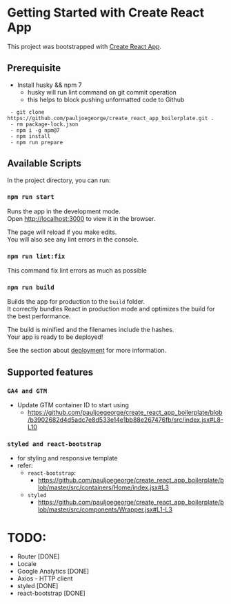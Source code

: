 # Getting Started with Create React App

This project was bootstrapped with [Create React App](https://github.com/facebook/create-react-app).

## Prerequisite
  - Install husky && npm 7
    - husky will run lint command on git commit operation
    - this helps to block pushing unformatted code to Github
  ```
   - git clone https://github.com/pauljoegeorge/create_react_app_boilerplate.git .
   - rm package-lock.json
   - npm i -g npm@7
   - npm install
   - npm run prepare
  ```

## Available Scripts

In the project directory, you can run:

### `npm run start`

Runs the app in the development mode.\
Open [http://localhost:3000](http://localhost:3000) to view it in the browser.

The page will reload if you make edits.\
You will also see any lint errors in the console.

### `npm run lint:fix`

This command fix lint errors as much as possible

### `npm run build`

Builds the app for production to the `build` folder.\
It correctly bundles React in production mode and optimizes the build for the best performance.

The build is minified and the filenames include the hashes.\
Your app is ready to be deployed!

See the section about [deployment](https://facebook.github.io/create-react-app/docs/deployment) for more information.



## Supported features
### `GA4 and GTM`
  - Update GTM container ID to start using
    - https://github.com/pauljoegeorge/create_react_app_boilerplate/blob/b3902682d4d5adc7e8d533e14e1bb88e267476fb/src/index.jsx#L8-L10

### `styled and react-bootstrap`
  - for styling and responsive template
  - refer:
    - `react-bootstrap`:
      - https://github.com/pauljoegeorge/create_react_app_boilerplate/blob/master/src/containers/Home/index.jsx#L3
    - `styled`
      - https://github.com/pauljoegeorge/create_react_app_boilerplate/blob/master/src/components/Wrapper.jsx#L1-L3

# TODO:
- Router [DONE]
- Locale
- Google Analytics [DONE]
- Axios - HTTP client
- styled [DONE]
- react-bootstrap [DONE]

